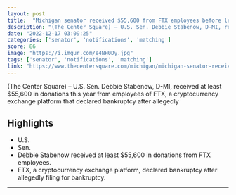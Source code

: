 ```yaml
---
layout: post
title:  "Michigan senator received $55,600 from FTX employees before leading crypto bill"
description: "(The Center Square) – U.S. Sen. Debbie Stabenow, D-MI, received at least $55,600 in donations this year from employees of FTX, a cryptocurrency exchange platform that declared bankruptcy after allegedly"
date: "2022-12-17 03:09:25"
categories: ['senator', 'notifications', 'matching']
score: 86
image: "https://i.imgur.com/e4NH0Dy.jpg"
tags: ['senator', 'notifications', 'matching']
link: "https://www.thecentersquare.com/michigan/michigan-senator-received-55-600-from-ftx-employees-before-leading-crypto-bill/article_ef3c7606-7d63-11ed-bc37-9b9fa6bd3be3.html"
---
```


(The Center Square) – U.S. Sen. Debbie Stabenow, D-MI, received at least $55,600 in donations this year from employees of FTX, a cryptocurrency exchange platform that declared bankruptcy after allegedly

## Highlights

- U.S.
- Sen.
- Debbie Stabenow received at least $55,600 in donations from FTX employees.
- FTX, a cryptocurrency exchange platform, declared bankruptcy after allegedly filing for bankruptcy.

---
